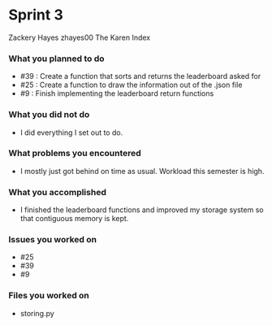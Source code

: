 # Sprint 3
Zackery Hayes
zhayes00
The Karen Index

### What you planned to do
* #39 : Create a function that sorts and returns the leaderboard asked for
* #25 : Create a function to draw the information out of the .json file
* #9 : Finish implementing the leaderboard return functions

### What you did not do
* I did everything I set out to do.

### What problems you encountered
* I mostly just got behind on time as usual. Workload this semester is high.

### What you accomplished
* I finished the leaderboard functions and improved my storage system so that contiguous memory is kept.

### Issues you worked on
* #25
* #39
* #9

### Files you worked on
* storing.py
